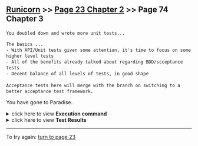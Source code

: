 ## [Runicorn](../page-0/README.md) >> [Page 23 Chapter 2](../page-23/README.md) >> Page 74 Chapter 3

```
You doubled down and wrote more unit tests...
```
```
The basics ...
- With API/Unit tests given some attention, it's time to focus on some higher level tests
- All of the benefits already talked about regarding BDD/scceptance tests
- Decent balance of all levels of tests, in good shape

Acceptance tests here will merge with the branch on switching to a better acceptance test framework.

```

You have gone to Paradise.


<details>
    <summary>click here to view <b>Execution command</b></summary>

    ./execute.sh
</details>


<details>
    <summary>click here to view <b>Test Results</b></summary>
    <img width="33%" src="assets/results-.png"/>
    <img width="33%" src="assets/results2-.png"/>
</details>

<hr>

To try again: [turn to page 23](../page-23/README.md)